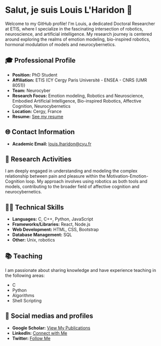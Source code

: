 # Salut, je suis Louis L'Haridon 👋

Welcome to my GitHub profile! I'm Louis, a dedicated Doctoral Researcher at ETIS, where I specialize in the fascinating intersection of robotics, neuroscience, and artificial intelligence. My research journey is centered around exploring the realms of emotion modeling, bio-inspired robotics, hormonal modulation of models and neurocybernetics.

## 🎓 Professional Profile

- **Position:** PhD Student
- **Affiliation:** ETIS (CY Cergy Paris Université - ENSEA - CNRS (UMR 8051))
- **Team:** Neurocyber
- **Research Focus:** Emotion modeling, Robotics and Neuroscience, Embodied Artificial Intelligence, Bio-inspired Robotics, Affective Cognition, Neurocybernetics
- **Location:** Cergy, France
- **Resume:** [See my resume](https://github.com/lharidonlouis/lharidonlouis/blob/main/cv_these.pdf)

## 🌐 Contact Information

- **Academic Email:** louis.lharidon@cyu.fr

## 🧠 Research Activities

I am deeply engaged in understanding and modeling the complex relationship between pain and pleasure within the Motivation-Emotion-Cognition loop. My approach involves using robotics as both tools and models, contributing to the broader field of affective cognition and neurocybernetics.

## 👨‍💻 Technical Skills

- **Languages:** C, C++, Python, JavaScript
- **Frameworks/Libraries:** React, Node.js
- **Web Development:** HTML, CSS, Bootstrap
- **Database Management:** SQL
- **Other:** Unix, robotics

## 📚 Teaching

I am passionate about sharing knowledge and have experience teaching in the following areas:
- C
- Python
- Algorithms
- Shell Scripting

## 💬 Social medias and profiles

- **Google Scholar:** [View My Publications](https://scholar.google.com/citations?user=_UtqIesAAAAJ&hl=fr)
- **LinkedIn:** [Connect with Me](https://www.linkedin.com/in/lharidonlouis/)
- **Twitter:** [Follow Me](https://twitter.com/lharidonlouis)
